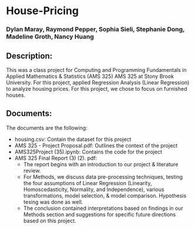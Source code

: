 # House-Pricing
### Dylan Maray, Raymond Pepper, Sophia Sieli, Stephanie Dong, Madeline Groth, Nancy Huang

## Description: 
This was a class project for Computing and Programming Fundamentals in Applied Mathematics & Statistics (AMS 325) 
AMS 325 at Stony Brook University. For this project, applied Regression Analysis (Linear Regression) to analyze housing prices. For this project, we chose to focus on furnished houses. 

## Documents: 
The documents are the following: 
  * housing.csv: Contain the dataset for this project
  * AMS 325 - Project Proposal.pdf: Outlines the context of the project
  * AMS325Project (35).ipynb: Contains the code for the project
  * AMS 325 Final Report (3) (2). pdf:
    - The report begins with an introduction to our project & literature review.
    - For Methods, we discuss data pre-processing techniques, testing the four assumptions of Linear Regression (Linearity,        Homoscedasticity, Normality, and Independence), various transformations, model selection, & model comparison.         Hypothesis tesing was done as well. 
    - The conclusion contained interpretations based on findings in our Methods section and suggestions for specific future directions based on this project. 
  
  
